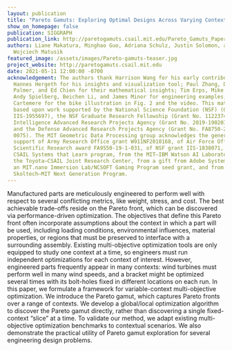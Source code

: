 ```yaml
---
layout: publication
title: "Pareto Gamuts: Exploring Optimal Designs Across Varying Contexts"
show_on_homepage: false
publication: SIGGRAPH
publication_link: http://paretogamuts.csail.mit.edu/Pareto_Gamuts_Paper_Final.pdf
authors: Liane Makatura, Minghao Guo, Adriana Schulz, Justin Solomon, and
  Wojciech Matusik
featured_image: /assets/images/Pareto-gamuts-teaser.jpg
project_website: http://paretogamuts.csail.mit.edu
date: 2021-05-11 12:00:00 -0700
acknowledgement: The authors thank Harrison Wang for his early contributions;
  Hannes Hergeth for his insights and visualization tool; Paul Zhang, David
  Palmer, and Ed Chien for their mathematical insights; Tim Erps, Mike Foshey,
  Andy Spielberg, Beichen Li, and James Minor for engineering examples; and
  Cartemere for the bike illustration in Fig. 2 and the video. This material is
  based upon work supported by the National Science Foundation (NSF) (Grant No.
  IIS-1955697), the NSF Graduate Research Fellowship (Grant No. 1122374), the
  Intelligence Advanced Research Projects Agency (Grant No. 2019-19020100001),
  and the Defense Advanced Research Projects Agency (Grant No. FA8750-20-C-
  0075). The MIT Geometric Data Processing group acknowledges the generous
  support of Army Research Office grant W911NF2010168, of Air Force Office of
  Scientific Research award FA9550-19-1-031, of NSF grant IIS-1838071, from the
  CSAIL Systems that Learn program, from the MIT–IBM Watson AI Laboratory, from
  the Toyota–CSAIL Joint Research Center, from a gift from Adobe Systems, from
  an MIT.nano Immersion Lab/NCSOFT Gaming Program seed grant, and from the
  Skoltech–MIT Next Generation Program.
---
```


Manufactured parts are meticulously engineered to perform well with respect to several conflicting metrics, like weight, stress, and cost. The best achievable trade-offs reside on the Pareto front, which can be discovered via performance-driven optimization. The objectives that define this Pareto front often incorporate assumptions about the context in which a part will be used, including loading conditions, environmental influences, material properties, or regions that must be preserved to interface with a surrounding assembly. Existing multi-objective optimization tools are only equipped to study one context at a time, so engineers must run independent optimizations for each context of interest. However, engineered parts frequently appear in many contexts: wind turbines must perform well in many wind speeds, and a bracket might be optimized several times with its bolt-holes fixed in different locations on each run. In this paper, we formulate a framework for variable-context multi-objective optimization. We introduce the Pareto gamut, which captures Pareto fronts over a range of contexts. We develop a global/local optimization algorithm to discover the Pareto gamut directly, rather than discovering a single fixed-context “slice” at a time. To validate our method, we adapt existing multi-objective optimization benchmarks to contextual scenarios. We also demonstrate the practical utility of Pareto gamut exploration for several engineering design problems.